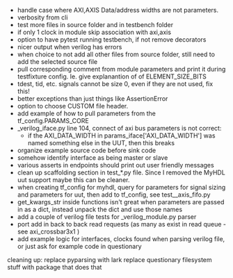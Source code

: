 * handle case where AXI,AXIS Data/address widths are not parameters.
* verbosity from cli
* test more files in source folder and in testbench folder
* if only 1 clock in module skip association with axi,axis
* option to have pytest running testbench, if not remove decorators
* nicer output when verilog has errors
* when choice to not add all other files from source folder, still need to add the selected source file
* pull corresponding comment from module parameters and print it during testfixture config.  Ie. give explanantion of of ELEMENT_SIZE_BITS
* tdest, tid, etc. signals cannot be size 0, even if they are not used, fix this!
* better exceptions than just things like AssertionError
* option to choose CUSTOM file header.
* add example of how to pull parameters from the tf_config.PARAMS_CORE
* _verilog_iface.py line 104, connect of axi bus parameters is not correct:
    * if the AXI_DATA_WIDTH in params_iface['AXI_DATA_WIDTH'] was named something else in the UUT, then this breaks
* organize example source code before sink code
* somehow identify interface as being master or slave
* various asserts in endpoints should print out user friendly messages
* clean up scaffolding section in test_*.py file.  Since I removed the MyHDL uut support maybe this can be cleaner.
* when creating tf_config for myhdl, query for parameters for signal sizing and parameters for uut, then add to tf_config, see test__axis_fifo.py
* get_kwargs_str inside functions isn't great when parameters are passed in as a dict, instead unpack the dict and use those names
* add a couple of verilog file tests for _verilog_module.py parser
* port add in back to back read requests (as many as exist in read queue - see axi_crossbar3x1 )
* add example logic for interfaces, clocks found when parsing verilog file, or just ask for example code in questionary

cleaning up:
replace pyparsing with lark
replace questionary filesystem stuff with package that does that
